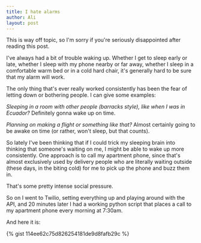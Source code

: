 ```yaml
---
title: I hate alarms
author: Ali
layout: post
---
```


This is way off topic, so I'm sorry if you're seriously disappointed after reading this post.

I've always had a bit of trouble waking up.
Whether I get to sleep early or late,
whether I sleep with my phone nearby or far away,
whether I sleep in a comfortable warm bed or in a cold hard chair,
it's generally hard to be sure that my alarm will work.

The only thing that's ever really worked consistently has been the fear of letting down or bothering people.
I can give some examples:

*Sleeping in a room with other people (barracks style), like when I was in Ecuador?*
Definitely gonna wake up on time.

*Planning on making a flight or something like that?*
Almost certainly going to be awake on time (or rather, won't sleep, but that counts).

So lately I've been thinking that if I could trick my sleeping brain into thinking that someone's waiting on me,
I might be able to wake up more consistently.
One approach is to call my apartment phone, since that's almost exclusively used by
delivery people who are literally waiting outside
(these days, in the biting cold)
for me to pick up the phone and buzz them in.

That's some pretty intense social pressure.

So on I went to Twilio, setting everything up and playing around with the API, and
20 minutes later I had a working python script that places a call to my apartment phone every morning at 7:30am.

And here it is:

{% gist 114ee62c75d826254181de9d8fafb29c %}
